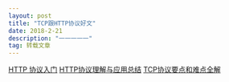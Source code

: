 ```yaml
---
layout: post
title: "TCP跟HTTP协议好文"
date: 2018-2-21 
description: "一一一一一"
tag: 转载文章
---
```

[HTTP 协议入门](http://www.codeceo.com/article/http-protocol-guide.html) 
[HTTP协议理解与应用总结](http://www.codeceo.com/article/http-protcal.html)
[TCP协议要点和难点全解](http://www.codeceo.com/article/tcp-diffcult.html)
